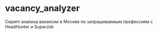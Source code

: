 # vacancy_analyzer
Скрипт анализа вакансии в Москве по запрашиваемым профессиям с HeadHunter и SuperJob
